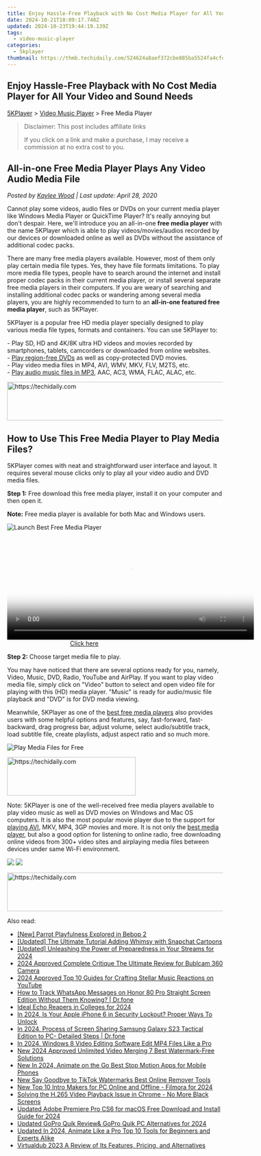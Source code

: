 ```yaml
---
title: Enjoy Hassle-Free Playback with No Cost Media Player for All Your Video and Sound Needs
date: 2024-10-21T18:09:17.748Z
updated: 2024-10-23T19:44:19.139Z
tags:
  - video-music-player
categories:
  - 5kplayer
thumbnail: https://thmb.techidaily.com/524624a8aef372cbe885ba5524fa4cfc7d196c57bd7eb5355d7bfa8bf34a7eb4.jpg
---
```


## Enjoy Hassle-Free Playback with No Cost Media Player for All Your Video and Sound Needs

[5KPlayer](https://tools.techidaily.com/5kplayer/products/) \> [Video Music Player](https://tools.techidaily.com/5kplayer/video-music-player/) \> Free Media Player

>  Disclaimer: This post includes affiliate links
>
>  If you click on a link and make a purchase, I may receive a commission at no extra cost to you.
>

## All-in-one Free Media Player Plays Any Video Audio Media File

 _Posted by [Kaylee Wood](https://www.quora.com/profile/Amanda-Hu-21) | Last update: April 28, 2020_

Cannot play some videos, audio files or DVDs on your current media player like Windows Media Player or QuickTime Player? It's really annoying but don't despair. Here, we'll introduce you an all-in-one **free media player** with the name 5KPlayer which is able to play videos/movies/audios recorded by our devices or downloaded online as well as DVDs without the assistance of additional codec packs. 

There are many free media players available. However, most of them only play certain media file types. Yes, they have file formats limitations. To play more media file types, people have to search around the internet and install proper codec packs in their current media player, or install several separate free media players in their computers. If you are weary of searching and installing additional codec packs or wandering among several media players, you are highly recommended to turn to an **all-in-one featured free media player**, such as 5KPlayer.

5KPlayer is a popular free HD media player specially designed to play various media file types, formats and containers. You can use 5KPlayer to:

\- Play SD, HD and 4K/8K ultra HD videos and movies recorded by smartphones, tablets, camcorders or downloaded from online websites.  
 \- [Play region-free DVDs](https://tools.techidaily.com/5kplayer/video-music-player/) as well as copy-protected DVD movies.  
 \- Play video media files in MP4, AVI, WMV, MKV, FLV, M2TS, etc.  
 \- [Play audio music files in MP3](https://tools.techidaily.com/5kplayer/video-music-player/), AAC, AC3, WMA, FLAC, ALAC, etc.

<!-- affiliate ads begin -->
<a href="https://appsumo.8odi.net/c/5597632/2151868/7443" target="_top" id="2151868">
  <img src="//a.impactradius-go.com/display-ad/7443-2151868" border="0" alt="https://techidaily.com" width="600" height="90"/>
</a>
<img height="0" width="0" src="https://appsumo.8odi.net/i/5597632/2151868/7443" style="position:absolute;visibility:hidden;" border="0" />
<!-- affiliate ads end -->

## How to Use This Free Media Player to Play Media Files?

5KPlayer comes with neat and straightforward user interface and layout. It requires several mouse clicks only to play all your video audio and DVD media files.

**Step 1:** Free download this free media player, install it on your computer and then open it.

**Note:** Free media player is available for both Mac and Windows users.

![Launch Best Free Media Player](https://www.5kplayer.com/video-music-player/img/youtube-0119-01.png) 

<!-- affiliate ads begin -->
<span id="1983584">
					<video width="576" height="240" style="cursor:pointer"
           poster="//a.impactradius-go.com/display-clicktoplayimage/1983584.png"
           onclick="if(!this.playClicked){this.play();this.setAttribute('controls',true);this.playClicked=true;}">
	   <source src="//a.impactradius-go.com/display-ad/22993-1983584">
	   <img src="//a.impactradius-go.com/display-clicktoplayimage/1983584.png" style="border: none; height: 100%; width: 100%; object-fit: contain">
	</video>
	<div style="width:360px;text-align:center"><a href="javascript:window.open(decodeURIComponent('https%3A%2F%2Fhomestyler.sjv.io%2Fc%2F5597632%2F1983584%2F22993'), '_blank');void(0);">Click here</a></div>
</span>
<img height="0" width="0" src="https://imp.pxf.io/i/5597632/1983584/22993" style="position:absolute;visibility:hidden;" border="0" />
<!-- affiliate ads end -->

**Step 2:** Choose target media file to play.

You may have noticed that there are several options ready for you, namely, Video, Music, DVD, Radio, YouTube and AirPlay. If you want to play video media file, simply click on "Video" button to select and open video file for playing with this (HD) media player. "Music" is ready for audio/music file playback and "DVD" is for DVD media viewing.

Meanwhile, 5KPlayer as one of the [best free media players](https://tools.techidaily.com/5kplayer/video-music-player/) also provides users with some helpful options and features, say, fast-forward, fast-backward, drag progress bar, adjust volume, select audio/subtitle track, load subtitle file, create playlists, adjust aspect ratio and so much more.

![Play Media Files for Free](https://www.5kplayer.com/video-music-player/img/free-4k-video-player-02.jpg) 

<!-- affiliate ads begin -->
<a href="https://aligracehair.sjv.io/c/5597632/1918714/19272" target="_top" id="1918714">
  <img src="//a.impactradius-go.com/display-ad/19272-1918714" border="0" alt="https://techidaily.com" width="300" height="90"/>
</a>
<img height="0" width="0" src="https://aligracehair.sjv.io/i/5597632/1918714/19272" style="position:absolute;visibility:hidden;" border="0" />
<!-- affiliate ads end -->

Note: 5KPlayer is one of the well-received free media players available to play video music as well as DVD movies on Windows and Mac OS computers. It is also the most popular movie player due to the support for [playing AVI](https://tools.techidaily.com/5kplayer/video-music-player/), MKV, MP4, 3GP movies and more. It is not only the [best media player](https://tools.techidaily.com/5kplayer/video-music-player/), but also a good option for listening to online radio, free downloading online videos from 300+ video sites and airplaying media files between devices under same Wi-Fi environment. 

[![](https://www.5kplayer.com/video-music-player/../button/freedownbackwin.png)](https://tools.techidaily.com/5kplayer/products/) [![](https://www.5kplayer.com/video-music-player/../button/freedownbackmac.png)](https://tools.techidaily.com/5kplayer/products/)

<!-- affiliate ads begin -->
<a href="https://unicoeye.pxf.io/c/5597632/2148774/18498" target="_top" id="2148774">
  <img src="//a.impactradius-go.com/display-ad/18498-2148774" border="0" alt="https://techidaily.com" width="728" height="90"/>
</a>
<img height="0" width="0" src="https://unicoeye.pxf.io/i/5597632/2148774/18498" style="position:absolute;visibility:hidden;" border="0" />
<!-- affiliate ads end -->

<ins class="adsbygoogle"
     style="display:block"
     data-ad-format="autorelaxed"
     data-ad-client="ca-pub-7571918770474297"
     data-ad-slot="1223367746"></ins>

<ins class="adsbygoogle"
     style="display:block"
     data-ad-client="ca-pub-7571918770474297"
     data-ad-slot="8358498916"
     data-ad-format="auto"
     data-full-width-responsive="true"></ins>

<span class="atpl-alsoreadstyle">Also read:</span>
<div><ul>
<li><a href="https://fox-access.techidaily.com/new-parrot-playfulness-explored-in-bebop-2/"><u>[New] Parrot Playfulness Explored in Bebop 2</u></a></li>
<li><a href="https://some-guidance.techidaily.com/updated-the-ultimate-tutorial-adding-whimsy-with-snapchat-cartoons/"><u>[Updated] The Ultimate Tutorial Adding Whimsy with Snapchat Cartoons</u></a></li>
<li><a href="https://fox-links.techidaily.com/updated-unleashing-the-power-of-preparedness-in-your-streams-for-2024/"><u>[Updated] Unleashing the Power of Preparedness in Your Streams for 2024</u></a></li>
<li><a href="https://extra-lessons.techidaily.com/2024-approved-complete-critique-the-ultimate-review-for-bublcam-360-camera/"><u>2024 Approved Complete Critique The Ultimate Review for Bublcam 360 Camera</u></a></li>
<li><a href="https://youtube-help.techidaily.com/2024-approved-top-10-guides-for-crafting-stellar-music-reactions-on-youtube/"><u>2024 Approved Top 10 Guides for Crafting Stellar Music Reactions on YouTube</u></a></li>
<li><a href="https://android-location-track.techidaily.com/how-to-track-whatsapp-messages-on-honor-80-pro-straight-screen-edition-without-them-knowing-drfone-by-drfone-virtual-android/"><u>How to Track WhatsApp Messages on Honor 80 Pro Straight Screen Edition Without Them Knowing? | Dr.fone</u></a></li>
<li><a href="https://on-screen-recording.techidaily.com/ideal-echo-reapers-in-colleges-for-2024/"><u>Ideal Echo Reapers in Colleges for 2024</u></a></li>
<li><a href="https://ios-unlock.techidaily.com/in-2024-is-your-apple-iphone-6-in-security-lockout-proper-ways-to-unlock-by-drfone-ios/"><u>In 2024, Is Your Apple iPhone 6 in Security Lockout? Proper Ways To Unlock</u></a></li>
<li><a href="https://screen-mirror.techidaily.com/in-2024-process-of-screen-sharing-samsung-galaxy-s23-tactical-edition-to-pc-detailed-steps-drfone-by-drfone-android/"><u>In 2024, Process of Screen Sharing Samsung Galaxy S23 Tactical Edition to PC- Detailed Steps | Dr.fone</u></a></li>
<li><a href="https://video-ai-editor.techidaily.com/in-2024-windows-8-video-editing-software-edit-mp4-files-like-a-pro/"><u>In 2024, Windows 8 Video Editing Software Edit MP4 Files Like a Pro</u></a></li>
<li><a href="https://video-ai-editor.techidaily.com/new-2024-approved-unlimited-video-merging-7-best-watermark-free-solutions/"><u>New 2024 Approved Unlimited Video Merging 7 Best Watermark-Free Solutions</u></a></li>
<li><a href="https://video-ai-editor.techidaily.com/new-in-2024-animate-on-the-go-best-stop-motion-apps-for-mobile-phones/"><u>New In 2024, Animate on the Go Best Stop Motion Apps for Mobile Phones</u></a></li>
<li><a href="https://video-ai-editor.techidaily.com/new-say-goodbye-to-tiktok-watermarks-best-online-remover-tools/"><u>New Say Goodbye to TikTok Watermarks Best Online Remover Tools</u></a></li>
<li><a href="https://video-ai-editor.techidaily.com/new-top-10-intro-makers-for-pc-online-and-offline-filmora-for-2024/"><u>New Top 10 Intro Makers for PC Online and Offline - Filmora for 2024</u></a></li>
<li><a href="https://eaxpv-info.techidaily.com/solving-the-h265-video-playback-issue-in-chrome-no-more-black-screens/"><u>Solving the H.265 Video Playback Issue in Chrome - No More Black Screens</u></a></li>
<li><a href="https://video-ai-editor.techidaily.com/updated-adobe-premiere-pro-cs6-for-macos-free-download-and-install-guide-for-2024/"><u>Updated Adobe Premiere Pro CS6 for macOS Free Download and Install Guide for 2024</u></a></li>
<li><a href="https://video-ai-editor.techidaily.com/updated-gopro-quik-reviewand-gopro-quik-pc-alternatives-for-2024/"><u>Updated GoPro Quik Review& GoPro Quik PC Alternatives for 2024</u></a></li>
<li><a href="https://video-ai-editor.techidaily.com/updated-in-2024-animate-like-a-pro-top-10-tools-for-beginners-and-experts-alike/"><u>Updated In 2024, Animate Like a Pro Top 10 Tools for Beginners and Experts Alike</u></a></li>
<li><a href="https://video-ai-editor.techidaily.com/virtualdub-2023-a-review-of-its-features-pricing-and-alternatives/"><u>Virtualdub 2023 A Review of Its Features, Pricing, and Alternatives</u></a></li>
</ul></div>

